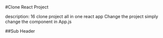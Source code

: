 #Clone React Project

description: 16 clone project all in one react app
Change the project simply change the component in App.js

##Sub Header
